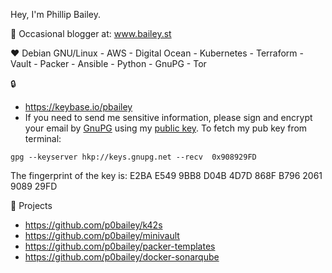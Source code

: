 Hey, I'm Phillip Bailey.

:pencil: Occasional blogger at: www.bailey.st

:heart: Debian GNU/Linux - AWS - Digital Ocean - Kubernetes - Terraform - Vault - Packer - Ansible - Python - GnuPG - Tor

:lock:
- https://keybase.io/pbailey
- If you need to send me sensitive information, please sign and encrypt your email by [GnuPG](https://www.gnupg.org/) using my [public key](https://keys.openpgp.org/vks/v1/by-fingerprint/E2BAE5499BB8D04B4D7D868FB7962061908929FD). To fetch my pub key from terminal:

`gpg --keyserver hkp://keys.gnupg.net --recv  0x908929FD`

The fingerprint of the key is: E2BA E549 9BB8 D04B 4D7D  868F B796 2061 9089 29FD

:hammer: Projects
- https://github.com/p0bailey/k42s
- https://github.com/p0bailey/minivault
- https://github.com/p0bailey/packer-templates
- https://github.com/p0bailey/docker-sonarqube
